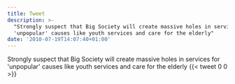 ```yaml
---
title: Tweet
description: >-
  "Strongly suspect that Big Society will create massive holes in services for
  'unpopular' causes like youth services and care for the elderly"
date: '2010-07-19T14:07:40+01:00'
---
```

Strongly suspect that Big Society will create massive holes in services for 'unpopular' causes like youth services and care for the elderly
      {{< tweet 0 0 >}}
    

